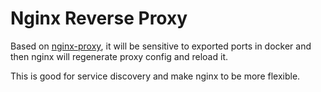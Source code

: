 # Nginx Reverse Proxy

Based on [nginx-proxy](https://github.com/jwilder/nginx-proxy), it will be sensitive to exported ports in docker and then nginx will regenerate proxy config and reload it.

This is good for service discovery and make nginx to be more flexible.